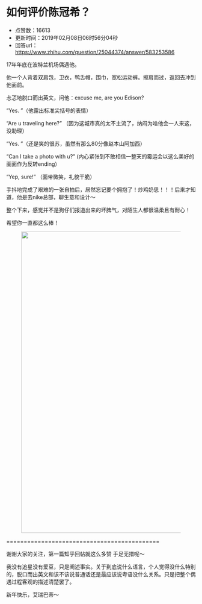 # 如何评价陈冠希？
- 点赞数：16613
- 更新时间：2019年02月08日06时56分04秒
- 回答url：https://www.zhihu.com/question/25044374/answer/583253586
<body>
 <p data-pid="ON-cefjX">17年年底在波特兰机场偶遇他。</p>
 <p data-pid="4FXM_ntq">他一个人背着双肩包，卫衣，鸭舌帽，围巾，宽松运动裤。擦肩而过，返回去冲到他面前。</p>
 <p data-pid="vLF2_tSe">忐忑地脱口而出英文，问他：excuse me, are you Edison?</p>
 <p data-pid="oxBUKkGc">“Yes. ”（他露出标准尖括号的表情）</p>
 <p data-pid="_uS3obfB">“Are u traveling here?” （因为这城市真的太不主流了，纳闷为啥他会一人来这，没助理）</p>
 <p data-pid="Q3s6Pb6Q">“Yes. ”（还是笑的很苏，虽然有那么80分像赵本山阿加西）</p>
 <p data-pid="zCt3CA_F">“Can I take a photo with u?” (内心紧张到不敢相信一整天的霉运会以这么美好的画面作为反转ending）</p>
 <p data-pid="vJ7obyjz">“Yep, sure!” （面带微笑，礼貌干脆）</p>
 <p data-pid="dT9AJbxU">手抖地完成了艰难的一张自拍后，居然忘记要个拥抱了！炒鸡奶思！！！后来才知道，他是去nike总部，聊生意和设计～</p>
 <p data-pid="YpmaLK4I">整个下来，感觉并不是狗仔们报道出来的坏脾气，对陌生人都很温柔且有耐心！</p>
 <p data-pid="-_koX0D1">希望你一直都这么棒！</p>
 <figure data-size="normal">
  <img src="https://picx.zhimg.com/50/v2-e638dfff27700409d707ef8727b6d824_720w.jpg?source=1940ef5c" data-rawwidth="800" data-rawheight="1071" data-size="normal" data-original-token="v2-08933e70c4f992620365b9bf4be3541f" data-default-watermark-src="https://pic1.zhimg.com/50/v2-7e50b8c20019f191be25c960a366b484_720w.jpg?source=1940ef5c" class="origin_image zh-lightbox-thumb" width="800" data-original="https://pic1.zhimg.com/v2-e638dfff27700409d707ef8727b6d824_r.jpg?source=1940ef5c">
 </figure>
 <p data-pid="d0qaRO9Q">============================================</p>
 <p data-pid="TV3UiuWL">谢谢大家的关注，第一篇知乎回帖就这么多赞 手足无措呢～</p>
 <p data-pid="4_ai9rti">我没有追星没有爱豆，只是阐述事实。关于到底说什么语言，个人觉得没什么特别的，脱口而出英文和该不该说普通话还是最应该说粤语没什么关系。只是把整个偶遇过程客观的描述清楚罢了。</p>
 <p data-pid="YRBaD3se">新年快乐，艾瑞巴蒂～</p>
</body>